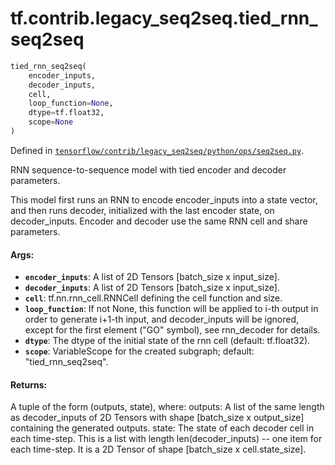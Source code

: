<div itemscope itemtype="http://developers.google.com/ReferenceObject">
<meta itemprop="name" content="tf.contrib.legacy_seq2seq.tied_rnn_seq2seq" />
</div>

# tf.contrib.legacy_seq2seq.tied_rnn_seq2seq

``` python
tied_rnn_seq2seq(
    encoder_inputs,
    decoder_inputs,
    cell,
    loop_function=None,
    dtype=tf.float32,
    scope=None
)
```



Defined in [`tensorflow/contrib/legacy_seq2seq/python/ops/seq2seq.py`](https://www.tensorflow.org/code/tensorflow/contrib/legacy_seq2seq/python/ops/seq2seq.py).

RNN sequence-to-sequence model with tied encoder and decoder parameters.

This model first runs an RNN to encode encoder_inputs into a state vector, and
then runs decoder, initialized with the last encoder state, on decoder_inputs.
Encoder and decoder use the same RNN cell and share parameters.

#### Args:

* <b>`encoder_inputs`</b>: A list of 2D Tensors [batch_size x input_size].
* <b>`decoder_inputs`</b>: A list of 2D Tensors [batch_size x input_size].
* <b>`cell`</b>: tf.nn.rnn_cell.RNNCell defining the cell function and size.
* <b>`loop_function`</b>: If not None, this function will be applied to i-th output
    in order to generate i+1-th input, and decoder_inputs will be ignored,
    except for the first element ("GO" symbol), see rnn_decoder for details.
* <b>`dtype`</b>: The dtype of the initial state of the rnn cell (default: tf.float32).
* <b>`scope`</b>: VariableScope for the created subgraph; default: "tied_rnn_seq2seq".


#### Returns:

  A tuple of the form (outputs, state), where:
    outputs: A list of the same length as decoder_inputs of 2D Tensors with
      shape [batch_size x output_size] containing the generated outputs.
    state: The state of each decoder cell in each time-step. This is a list
      with length len(decoder_inputs) -- one item for each time-step.
      It is a 2D Tensor of shape [batch_size x cell.state_size].
